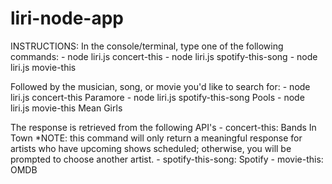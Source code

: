 # liri-node-app
INSTRUCTIONS: 
  In the console/terminal, type one of the following commands:
    - node liri.js concert-this
    - node liri.js spotify-this-song
    - node liri.js movie-this

  Followed by the musician, song, or movie you'd like to search for:
    - node liri.js concert-this Paramore
    - node liri.js spotify-this-song Pools
    - node liri.js movie-this Mean Girls

  The response is retrieved from the following API's
    - concert-this: Bands In Town 
      *NOTE: this command will only return a meaningful response for artists who have upcoming shows scheduled; otherwise, you will be prompted to choose another artist.
    - spotify-this-song: Spotify
    - movie-this: OMDB